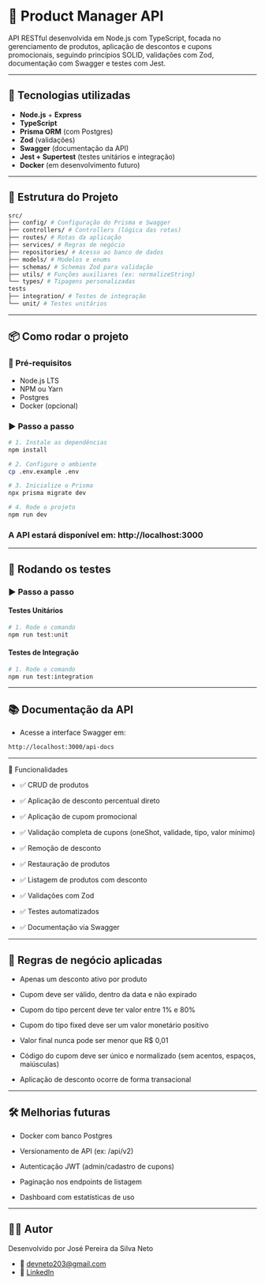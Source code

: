 # 🛒 Product Manager API

API RESTful desenvolvida em Node.js com TypeScript, focada no gerenciamento de produtos, aplicação de descontos e cupons promocionais, seguindo princípios SOLID, validações com Zod, documentação com Swagger e testes com Jest.

---

## 🚀 Tecnologias utilizadas

- **Node.js** + **Express**
- **TypeScript**
- **Prisma ORM** (com Postgres)
- **Zod** (validações)
- **Swagger** (documentação da API)
- **Jest + Supertest** (testes unitários e integração)
- **Docker** (em desenvolvimento futuro)

---

## 📁 Estrutura do Projeto

```bash
src/
├── config/ # Configuração do Prisma e Swagger
├── controllers/ # Controllers (lógica das rotas)
├── routes/ # Rotas da aplicação
├── services/ # Regras de negócio
├── repositories/ # Acesso ao banco de dados
├── models/ # Modelos e enums
├── schemas/ # Schemas Zod para validação
├── utils/ # Funções auxiliares (ex: normalizeString)
└── types/ # Tipagens personalizadas
tests
├── integration/ # Testes de integração
└── unit/ # Testes unitários
```

---

## 📦 Como rodar o projeto

### 🔧 Pré-requisitos

- Node.js LTS
- NPM ou Yarn
- Postgres
- Docker (opcional)

### ▶️ Passo a passo

```bash
# 1. Instale as dependências
npm install

# 2. Configure o ambiente
cp .env.example .env

# 3. Inicialize o Prisma
npx prisma migrate dev

# 4. Rode o projeto
npm run dev
```

### A API estará disponível em: http://localhost:3000

---

## 🧪 Rodando os testes

### ▶️ Passo a passo

#### Testes Unitários

```bash
# 1. Rode o comando
npm run test:unit
```

#### Testes de Integração

```bash
# 1. Rode o comando
npm run test:integration
```

---

## 📚 Documentação da API

- Acesse a interface Swagger em:

```bash
http://localhost:3000/api-docs
```

---

🎯 Funcionalidades

- ✅ CRUD de produtos

- ✅ Aplicação de desconto percentual direto

- ✅ Aplicação de cupom promocional

- ✅ Validação completa de cupons (oneShot, validade, tipo, valor mínimo)

- ✅ Remoção de desconto

- ✅ Restauração de produtos

- ✅ Listagem de produtos com desconto

- ✅ Validações com Zod

- ✅ Testes automatizados

- ✅ Documentação via Swagger

---

## 📌 Regras de negócio aplicadas

- Apenas um desconto ativo por produto

- Cupom deve ser válido, dentro da data e não expirado

- Cupom do tipo percent deve ter valor entre 1% e 80%

- Cupom do tipo fixed deve ser um valor monetário positivo

- Valor final nunca pode ser menor que R$ 0,01

- Código do cupom deve ser único e normalizado (sem acentos, espaços, maiúsculas)

- Aplicação de desconto ocorre de forma transacional

---

## 🛠 Melhorias futuras

- Docker com banco Postgres

- Versionamento de API (ex: /api/v2)

- Autenticação JWT (admin/cadastro de cupons)

- Paginação nos endpoints de listagem

- Dashboard com estatísticas de uso

---

## 👨‍💻 Autor

Desenvolvido por José Pereira da Silva Neto
- 📧 devneto203@gmail.com
- 🔗 [LinkedIn](https://www.linkedin.com/in/jose-neto-programador/)

